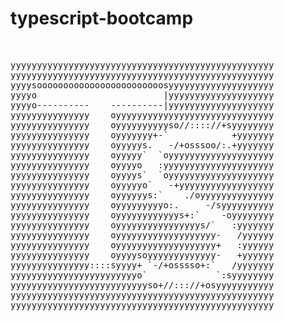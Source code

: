 # typescript-bootcamp<br /> 
<br /> 
<pre>
yyyyyyyyyyyyyyyyyyyyyyyyyyyyyyyyyyyyyyyyyyyyyyyyyy 
yyyyyyyyyyyyyyyyyyyyyyyyyyyyyyyyyyyyyyyyyyyyyyyyyy 
yyyysoooooooooooooooooooooooosyyyyyyyyyyyyyyyyyyyy
yyyyo                        |yyyyyyyyyyyyyyyyyyyy
yyyyo----------    ----------|yyyyyyyyyyyyyyyyyyyy
yyyyyyyyyyyyyyy    oyyyyyyyyyyyyyyyyyyyyyyyyyyyyyy
yyyyyyyyyyyyyyy    oyyyyyyyyyyso//:::://+syyyyyyyy
yyyyyyyyyyyyyyy    oyyyyyyy+-`            +yyyyyyy
yyyyyyyyyyyyyyy    oyyyyys.   -/+osssoo/:.+yyyyyyy
yyyyyyyyyyyyyyy    oyyyyy`  `oyyyyyyyyyyyyyyyyyyyy
yyyyyyyyyyyyyyy    oyyyyo   :yyyyyyyyyyyyyyyyyyyyy
yyyyyyyyyyyyyyy    oyyyys`  `oyyyyyyyyyyyyyyyyyyyy
yyyyyyyyyyyyyyy    oyyyyyo`   -+yyyyyyyyyyyyyyyyyy
yyyyyyyyyyyyyyy    oyyyyyys:`    ./oyyyyyyyyyyyyyy
yyyyyyyyyyyyyyy    oyyyyyyyyyo:.     -/syyyyyyyyyy
yyyyyyyyyyyyyyy    oyyyyyyyyyyyys+:`    -oyyyyyyyy
yyyyyyyyyyyyyyy    oyyyyyyyyyyyyyyyys/`   :yyyyyyy
yyyyyyyyyyyyyyy    oyyyyyyyyyyyyyyyyyyy-   /yyyyyy
yyyyyyyyyyyyyyy    oyyyyyyyyyyyyyyyyyyy+   :yyyyyy
yyyyyyyyyyyyyyy    oyyyysoyyyyyyyyyyyyy-   +yyyyyy
yyyyyyyyyyyyyyy::::syyyy+ `-/+osssso+:`   /yyyyyyy
yyyyyyyyyyyyyyyyyyyyyyyyo`             `:syyyyyyyy
yyyyyyyyyyyyyyyyyyyyyyyyyyso+//::://+osyyyyyyyyyyy
yyyyyyyyyyyyyyyyyyyyyyyyyyyyyyyyyyyyyyyyyyyyyyyyyy
yyyyyyyyyyyyyyyyyyyyyyyyyyyyyyyyyyyyyyyyyyyyyyyyyy
</pre>

